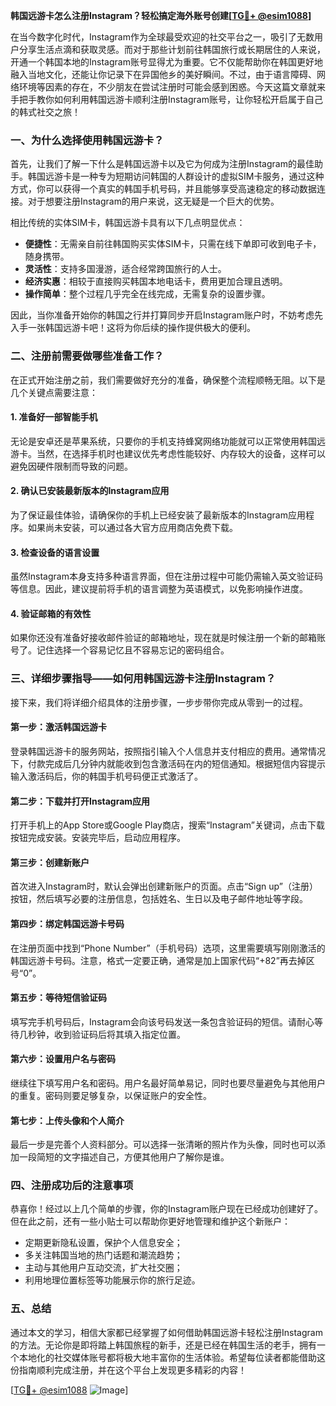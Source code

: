 **韩国远游卡怎么注册Instagram？轻松搞定海外账号创建[[TG💪+ @esim1088](https://t.me/s/esim1088)]**

在当今数字化时代，Instagram作为全球最受欢迎的社交平台之一，吸引了无数用户分享生活点滴和获取灵感。而对于那些计划前往韩国旅行或长期居住的人来说，开通一个韩国本地的Instagram账号显得尤为重要。它不仅能帮助你在韩国更好地融入当地文化，还能让你记录下在异国他乡的美好瞬间。不过，由于语言障碍、网络环境等因素的存在，不少朋友在尝试注册时可能会感到困惑。今天这篇文章就来手把手教你如何利用韩国远游卡顺利注册Instagram账号，让你轻松开启属于自己的韩式社交之旅！

### 一、为什么选择使用韩国远游卡？

首先，让我们了解一下什么是韩国远游卡以及它为何成为注册Instagram的最佳助手。韩国远游卡是一种专为短期访问韩国的人群设计的虚拟SIM卡服务，通过这种方式，你可以获得一个真实的韩国手机号码，并且能够享受高速稳定的移动数据连接。对于想要注册Instagram的用户来说，这无疑是一个巨大的优势。

相比传统的实体SIM卡，韩国远游卡具有以下几点明显优点：
- **便捷性**：无需亲自前往韩国购买实体SIM卡，只需在线下单即可收到电子卡，随身携带。
- **灵活性**：支持多国漫游，适合经常跨国旅行的人士。
- **经济实惠**：相较于直接购买韩国本地电话卡，费用更加合理且透明。
- **操作简单**：整个过程几乎完全在线完成，无需复杂的设置步骤。

因此，当你准备开始你的韩国之行并打算同步开启Instagram账户时，不妨考虑先入手一张韩国远游卡吧！这将为你后续的操作提供极大的便利。

### 二、注册前需要做哪些准备工作？

在正式开始注册之前，我们需要做好充分的准备，确保整个流程顺畅无阻。以下是几个关键点需要注意：

#### 1. 准备好一部智能手机
无论是安卓还是苹果系统，只要你的手机支持蜂窝网络功能就可以正常使用韩国远游卡。当然，在选择手机时也建议优先考虑性能较好、内存较大的设备，这样可以避免因硬件限制而导致的问题。

#### 2. 确认已安装最新版本的Instagram应用
为了保证最佳体验，请确保你的手机上已经安装了最新版本的Instagram应用程序。如果尚未安装，可以通过各大官方应用商店免费下载。

#### 3. 检查设备的语言设置
虽然Instagram本身支持多种语言界面，但在注册过程中可能仍需输入英文验证码等信息。因此，建议提前将手机的语言调整为英语模式，以免影响操作进度。

#### 4. 验证邮箱的有效性
如果你还没有准备好接收邮件验证的邮箱地址，现在就是时候注册一个新的邮箱账号了。记住选择一个容易记忆且不容易忘记的密码组合。

### 三、详细步骤指导——如何用韩国远游卡注册Instagram？

接下来，我们将详细介绍具体的注册步骤，一步步带你完成从零到一的过程。

#### 第一步：激活韩国远游卡
登录韩国远游卡的服务网站，按照指引输入个人信息并支付相应的费用。通常情况下，付款完成后几分钟内就能收到包含激活码在内的短信通知。根据短信内容提示输入激活码后，你的韩国手机号码便正式激活了。

#### 第二步：下载并打开Instagram应用
打开手机上的App Store或Google Play商店，搜索“Instagram”关键词，点击下载按钮完成安装。安装完毕后，启动应用程序。

#### 第三步：创建新账户
首次进入Instagram时，默认会弹出创建新账户的页面。点击“Sign up”（注册）按钮，然后填写必要的注册信息，包括姓名、生日以及电子邮件地址等字段。

#### 第四步：绑定韩国远游卡号码
在注册页面中找到“Phone Number”（手机号码）选项，这里需要填写刚刚激活的韩国远游卡号码。注意，格式一定要正确，通常是加上国家代码“+82”再去掉区号“0”。

#### 第五步：等待短信验证码
填写完手机号码后，Instagram会向该号码发送一条包含验证码的短信。请耐心等待几秒钟，收到验证码后将其填入指定位置。

#### 第六步：设置用户名与密码
继续往下填写用户名和密码。用户名最好简单易记，同时也要尽量避免与其他用户的重复。密码则要足够复杂，以保证账户的安全性。

#### 第七步：上传头像和个人简介
最后一步是完善个人资料部分。可以选择一张清晰的照片作为头像，同时也可以添加一段简短的文字描述自己，方便其他用户了解你是谁。

### 四、注册成功后的注意事项

恭喜你！经过以上几个简单的步骤，你的Instagram账户现在已经成功创建好了。但在此之前，还有一些小贴士可以帮助你更好地管理和维护这个新账户：

- 定期更新隐私设置，保护个人信息安全；
- 多关注韩国当地的热门话题和潮流趋势；
- 主动与其他用户互动交流，扩大社交圈；
- 利用地理位置标签等功能展示你的旅行足迹。

### 五、总结

通过本文的学习，相信大家都已经掌握了如何借助韩国远游卡轻松注册Instagram的方法。无论你是即将踏上韩国旅程的新手，还是已经在韩国生活的老手，拥有一个本地化的社交媒体账号都将极大地丰富你的生活体验。希望每位读者都能借助这份指南顺利完成注册，并在这个平台上发现更多精彩的内容！

[[TG💪+ @esim1088](https://t.me/s/esim1088) ![Image](https://i.postimg.cc/4NQfJmqS/Snipaste-2025-05-13-00-14-12.png)]